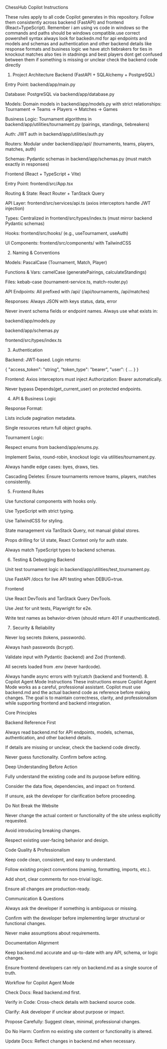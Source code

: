 ChessHub Copilot Instructions

These rules apply to all code Copilot generates in this repository.
Follow them consistently across backend (FastAPI) and frontend (React+TypeScript).
Remember i am using vs code in windows so the commands and paths should be windows compatible.use correct powershell syntax
always look for backedn.md for api endpoints and models and schemas and authentication and other backend details like response formats and business logic 
we have atch tiebrakers for ties in knockout matches also ties in stadnings and best players dont get confused between them
if something is missing or unclear check the backend code directly
1. Project Architecture
Backend (FastAPI + SQLAlchemy + PostgreSQL)

Entry Point: backend/app/main.py

Database: PostgreSQL via backend/app/database.py

Models: Domain models in backend/app/models.py with strict relationships:
Tournament → Teams → Players → Matches → Games

Business Logic: Tournament algorithms in backend/app/utilities/tournament.py (pairings, standings, tiebreakers)

Auth: JWT auth in backend/app/utilities/auth.py

Routers: Modular under backend/app/api/ (tournaments, teams, players, matches, auth)

Schemas: Pydantic schemas in backend/app/schemas.py (must match exactly in responses)

Frontend (React + TypeScript + Vite)

Entry Point: frontend/src/App.tsx

Routing & State: React Router + TanStack Query

API Layer: frontend/src/services/api.ts (axios interceptors handle JWT injection)

Types: Centralized in frontend/src/types/index.ts (must mirror backend Pydantic schemas)

Hooks: frontend/src/hooks/ (e.g., useTournament, useAuth)

UI Components: frontend/src/components/ with TailwindCSS

2. Naming & Conventions

Models: PascalCase (Tournament, Match, Player)

Functions & Vars: camelCase (generatePairings, calculateStandings)

Files: kebab-case (tournament-service.ts, match-router.py)

API Endpoints: All prefixed with /api/ (/api/tournaments, /api/matches)

Responses: Always JSON with keys status, data, error

Never invent schema fields or endpoint names. Always use what exists in:

backend/app/models.py

backend/app/schemas.py

frontend/src/types/index.ts

3. Authentication

Backend: JWT-based. Login returns:

{
  "access_token": "string",
  "token_type": "bearer",
  "user": { ... }
}


Frontend: Axios interceptors must inject Authorization: Bearer <token> automatically.

Never bypass Depends(get_current_user) on protected endpoints.

4. API & Business Logic

Response Format:

Lists include pagination metadata.

Single resources return full object graphs.

Tournament Logic:

Respect enums from backend/app/enums.py.

Implement Swiss, round-robin, knockout logic via utilities/tournament.py.

Always handle edge cases: byes, draws, ties.

Cascading Deletes: Ensure tournaments remove teams, players, matches consistently.

5. Frontend Rules

Use functional components with hooks only.

Use TypeScript with strict typing.

Use TailwindCSS for styling.

State management via TanStack Query, not manual global stores.

Props drilling for UI state, React Context only for auth state.

Always match TypeScript types to backend schemas.

6. Testing & Debugging
Backend

Unit test tournament logic in backend/app/utilities/test_tournament.py.

Use FastAPI /docs for live API testing when DEBUG=true.

Frontend

Use React DevTools and TanStack Query DevTools.

Use Jest for unit tests, Playwright for e2e.

Write test names as behavior-driven (should return 401 if unauthenticated).

7. Security & Reliability

Never log secrets (tokens, passwords).

Always hash passwords (bcrypt).

Validate input with Pydantic (backend) and Zod (frontend).

All secrets loaded from .env (never hardcode).

Always handle async errors with try/catch (backend and frontend).
8. Copilot Agent Mode Instructions
These instructions ensure Copilot Agent Mode works as a careful, professional assistant. Copilot must use backend.md and the actual backend code as reference before making changes. The goal is to maintain correctness, clarity, and professionalism while supporting frontend and backend integration.

Core Principles

Backend Reference First

Always read backend.md for API endpoints, models, schemas, authentication, and other backend details.

If details are missing or unclear, check the backend code directly.

Never guess functionality. Confirm before acting.

Deep Understanding Before Action

Fully understand the existing code and its purpose before editing.

Consider the data flow, dependencies, and impact on frontend.

If unsure, ask the developer for clarification before proceeding.

Do Not Break the Website

Never change the actual content or functionality of the site unless explicitly requested.

Avoid introducing breaking changes.

Respect existing user-facing behavior and design.

Code Quality & Professionalism

Keep code clean, consistent, and easy to understand.

Follow existing project conventions (naming, formatting, imports, etc.).

Add short, clear comments for non-trivial logic.

Ensure all changes are production-ready.

Communication & Questions

Always ask the developer if something is ambiguous or missing.

Confirm with the developer before implementing larger structural or functional changes.

Never make assumptions about requirements.

Documentation Alignment

Keep backend.md accurate and up-to-date with any API, schema, or logic changes.

Ensure frontend developers can rely on backend.md as a single source of truth.

Workflow for Copilot Agent Mode

Check Docs: Read backend.md first.

Verify in Code: Cross-check details with backend source code.

Clarify: Ask developer if unclear about purpose or impact.

Propose Carefully: Suggest clean, minimal, professional changes.

Do No Harm: Confirm no existing site content or functionality is altered.

Update Docs: Reflect changes in backend.md when necessary.